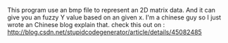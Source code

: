 This program use an bmp file to represent an 2D matrix data. And it can give you an fuzzy Y value based on an given x.
I'm a chinese guy so I just wrote an Chinese blog explain that. check this out on :
http://blog.csdn.net/stupidcodegenerator/article/details/45082485